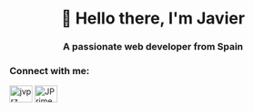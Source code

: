 <h1 align="center">👋 Hello there, I'm Javier</h1>
<h3 align="center">A passionate web developer from Spain</h3>

<h3 align="left">Connect with me:</h3>
<p align="left">
  <a href="https://linkedin.com/in/jvprz" target="blank"><img align="center" src="https://raw.githubusercontent.com/rahuldkjain/github-profile-readme-    generator/master/src/images/icons/Social/linked-in-alt.svg" alt="jvprz" height="30" width="40" /></a>
  <a href="https://discord.gg/JPrimee#3974" target="blank"><img align="center" src="https://raw.githubusercontent.com/rahuldkjain/github-profile-readme-generator/master/src/images/icons/Social/discord.svg" alt="JPrimee#3974" height="30" width="40" /></a>

</p>
